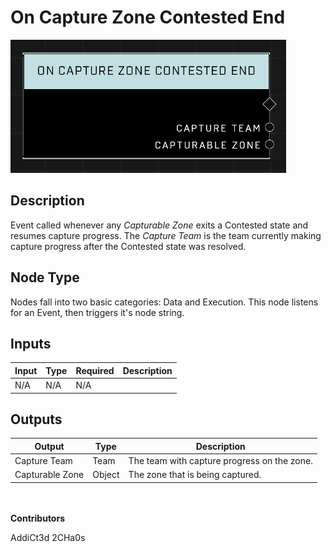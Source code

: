 # On Capture Zone Contested End
![](../../../.gitbook/assets/on-capture-zone-contested-end.png)
## Description
Event called whenever any *Capturable Zone* exits a Contested state and resumes capture progress. The *Capture Team* is the team currently making capture progress after the Contested state was resolved.

## Node Type
Nodes fall into two basic categories: Data and Execution. This node listens for an Event, then triggers it's node string.

## Inputs
| Input | Type | Required | Description |
|------------------|------------------|----------|--------------------------------------------------------------|
| N/A | N/A | N/A | |

## Outputs
| Output | Type | Description |
|------------------|------------------|--------------------------------------------------------------|
| Capture Team | Team | The team with capture progress on the zone.|
| Capturable Zone | Object | The zone that is being captured.|

\
\
**Contributors**

AddiCt3d 2CHa0s